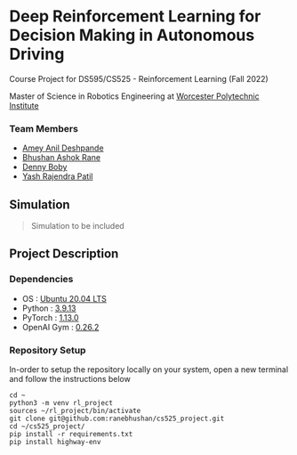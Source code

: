 # Deep Reinforcement Learning for Decision Making in Autonomous Driving

Course Project for DS595/CS525 - Reinforcement Learning (Fall 2022)

Master of Science in Robotics Engineering at [Worcester Polytechnic Institute](https://www.wpi.edu/)

### Team Members
- [Amey Anil Deshpande](https://github.com/AmeyDeshpande97)
- [Bhushan Ashok Rane](https://github.com/ranebhushan)
- [Denny Boby](https://github.com/dennyboby)
- [Yash Rajendra Patil](https://github.com/patilyashr)

## Simulation

>Simulation to be included

## Project Description

### Dependencies
- OS : [Ubuntu 20.04 LTS](https://releases.ubuntu.com/20.04/)
- Python : [3.9.13](https://www.python.org/downloads/release/python-3913/)
- PyTorch : [1.13.0](https://pytorch.org/)
- OpenAI Gym : [0.26.2](https://www.gymlibrary.dev/)

### Repository Setup
In-order to setup the repository locally on your system, open a new terminal and follow the instructions below

    cd ~
    python3 -m venv rl_project
    sources ~/rl_project/bin/activate
    git clone git@github.com:ranebhushan/cs525_project.git
    cd ~/cs525_project/
    pip install -r requirements.txt
    pip install highway-env